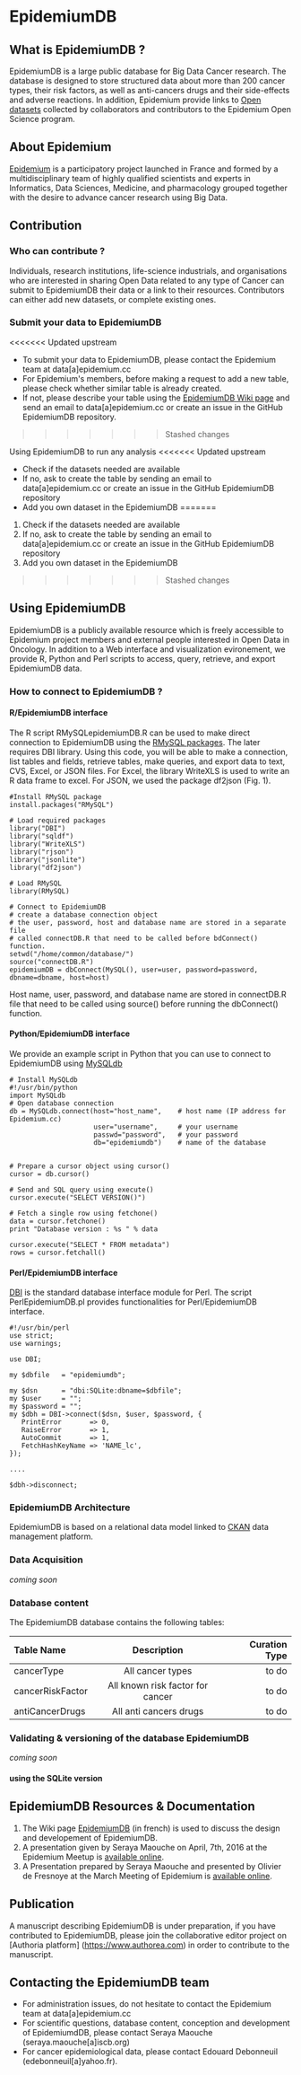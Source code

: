 # EpidemiumDB

## What is EpidemiumDB ?
EpidemiumDB is a large public database for Big Data Cancer research. The database is designed to store structured data about more than 200 cancer types, their risk factors, as well as anti-cancers drugs and their side-effects and adverse reactions.
In addition, Epidemium provide links to [Open datasets](http://data.epidemium.cc/dataset) collected by collaborators and contributors to the Epidemium Open Science program. 

## About Epidemium
[Epidemium](http://epidemium.cc) is a participatory project launched in France and formed by a multidisciplinary team of highly qualified scientists and experts in Informatics, Data Sciences, Medicine, and pharmacology grouped together with the desire to advance cancer research using Big Data.

## Contribution 
### Who can contribute ? 
Individuals, research institutions, life-science industrials, and  organisations who are interested in sharing Open Data related to any type of Cancer can submit to EpidemiumDB their data or a link to their resources. Contributors can either add new datasets, or complete existing ones.

### Submit your data to EpidemiumDB 
<<<<<<< Updated upstream
* To submit your data to EpidemiumDB, please contact the Epidemium team at data[a]epidemium.cc 
* For Epidemium's members, before making a request to add a new table, please check whether similar table is already created.
* If not, please describe your table using the [EpidemiumDB Wiki page](http://wiki.epidemium.cc/wiki/EpidemiumDB) and send an email to    data[a]epidemium.cc or create an issue in the GitHub EpidemiumDB repository.
>>>>>>> Stashed changes

Using EpidemiumDB to run any analysis 
<<<<<<< Updated upstream
* Check if the datasets needed are available 
* If no, ask to create the table by sending an email to data[a]epidemium.cc or create an issue in the GitHub EpidemiumDB repository
* Add you own dataset in the EpidemiumDB 
=======
1. Check if the datasets needed are available 
2. If no, ask to create the table by sending an email to data[a]epidemium.cc or create an issue in the GitHub EpidemiumDB repository
3. Add you own dataset in the EpidemiumDB 
>>>>>>> Stashed changes


## Using EpidemiumDB
EpidemiumDB is a publicly available resource which is freely accessible to Epidemium project members and external people interested in Open Data in Oncology.
In addition to a Web interface and visualization evironement, we provide R, Python and Perl scripts to access, query, retrieve, and export EpidemiumDB data.

### How to connect to EpidemiumDB ?
#### R/EpidemiumDB interface
The R script RMySQLepidemiumDB.R can be used to make direct connection to EpidemiumDB using the [RMySQL packages](https://cran.r-project.org/web/packages/RMySQL/index.html). The later requires DBI library. Using this code, you will be able to make a connection, list tables and fields, retrieve tables, make queries, and export data to text, CVS, Excel, or JSON files. For Excel, the library WriteXLS is used to write an R data frame to excel. For JSON, we used the package df2json (Fig. 1). 

```
#Install RMySQL package 
install.packages("RMySQL")

# Load required packages
library("DBI")
library("sqldf")
library("WriteXLS")
library("rjson")
library("jsonlite")
library("df2json")

# Load RMySQL
library(RMySQL)

# Connect to EpidemiumDB
# create a database connection object
# the user, password, host and database name are stored in a separate file
# called connectDB.R that need to be called before bdConnect() function.
setwd("/home/common/database/")
source("connectDB.R")
epidemiumDB = dbConnect(MySQL(), user=user, password=password, dbname=dbname, host=host)
```
Host name, user, password, and database name are stored in connectDB.R file that need to be called using source() before running the dbConnect() function.

#### Python/EpidemiumDB interface
We provide an example script in Python that you can use to connect to EpidemiumDB using
[MySQLdb](http://mysql-python.sourceforge.net)

```
# Install MySQLdb
#!/usr/bin/python
import MySQLdb
# Open database connection
db = MySQLdb.connect(host="host_name",    # host name (IP address for Epidemium.cc)
                     user="username",     # your username
                     passwd="password",   # your password
                     db="epidemiumdb")    # name of the database


# Prepare a cursor object using cursor()
cursor = db.cursor()

# Send and SQL query using execute()
cursor.execute("SELECT VERSION()")

# Fetch a single row using fetchone()
data = cursor.fetchone()
print "Database version : %s " % data

cursor.execute("SELECT * FROM metadata")
rows = cursor.fetchall()
```
#### Perl/EpidemiumDB interface
[DBI](http://dbi.perl.org) is the standard database interface module for Perl.
The script PerlEpidemiumDB.pl provides functionalities for Perl/EpidemiumDB interface.

```
#!/usr/bin/perl
use strict;
use warnings;

use DBI;

my $dbfile   = "epidemiumdb";
 
my $dsn      = "dbi:SQLite:dbname=$dbfile";
my $user     = "";
my $password = "";
my $dbh = DBI->connect($dsn, $user, $password, {
   PrintError       => 0,
   RaiseError       => 1,
   AutoCommit       => 1,
   FetchHashKeyName => 'NAME_lc',
});

....

$dbh->disconnect;
```

### EpidemiumDB Architecture
EpidemiumDB is based on a relational data model linked to [CKAN](http://ckan.org) data management platform.


### Data Acquisition
*coming soon*

### Database content
The EpidemiumDB database contains the following tables:

| Table Name | Description | Curation Type |
| :---         |     :---:      |          ---: |
| cancerType   | All cancer types    | to do    |
| cancerRiskFactor    | All known risk factor for cancer       | to do      |
| antiCancerDrugs    | All anti cancers drugs       | to do      |

### Validating & versioning of the database EpidemiumDB
*coming soon*


#### using the SQLite version



## EpidemiumDB Resources & Documentation 
1. The Wiki page [EpidemiumDB](http://wiki.epidemium.cc/wiki/EpidemiumDB) (in french) is used to discuss the design and developement of EpidemiumDB.
2. A presentation given by Seraya Maouche on April, 7th, 2016 at the Epidemium Meetup is
[available online](http://wiki.epidemium.cc/wiki/Fichier:EpidemiumDB_7april2016.pdf).
3. A Presentation prepared by Seraya Maouche and presented by Olivier de Fresnoye at the March Meeting of Epidemium is [available online](http://wiki.epidemium.cc/wiki/Fichier:Presentation_EpidemiumDB_11032016.pdf).

## Publication
A manuscript describing EpidemiumDB is under preparation, if you have contributed to EpidemiumDB, please join the collaborative editor project on [Authoria platform] (https://www.authorea.com) in order to contribute to the manuscript.

## Contacting the EpidemiumDB team
* For administration issues, do not hesitate to contact the Epidemium team at data[a]epidemium.cc 
* For scientific questions, database content, conception and development of EpidemiumdDB, please contact Seraya Maouche (seraya.maouche[a]iscb.org)
* For cancer epidemiological data, please contact Edouard Debonneuil (edebonneuil[a]yahoo.fr).

